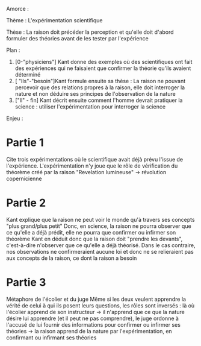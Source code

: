 Amorce : 

Thème : L'expérimentation scientifique

Thèse : La raison doit précéder la perception et qu'elle doit d'abord formuler des théories avant de les tester par l'expérience

Plan :
1.  \[0-"physiciens"\] Kant donne des exemples où des scientifiques ont fait des expériences qui ne faisaient que confirmer la théorie qu'ils avaient déterminé
2. \[ "Ils"-"besoin"\]Kant formule ensuite sa thèse : La raison ne pouvant percevoir que des relations propres à la raison, elle doit interroger la nature et non déduire ses principes de l'observation de la nature
3. \["Il" - fin\] Kant décrit ensuite comment l'homme devrait pratiquer la science : utiliser l'expérimentation pour interroger la science

Enjeu :

# Partie 1

Cite trois expérimentations où le scientifique avait déjà prévu l'issue de l'expérience. L'expérimentation n'y joue que le rôle de vérification du théorème créé par la raison
"Revelation lumineuse" -> révolution copernicienne

# Partie 2

Kant explique que la raison ne peut voir le monde qu'à travers ses concepts "plus grand/plus petit"
Donc, en science, la raison ne pourra observer que ce qu'elle a déjà prédit, elle ne pourra que confirmer ou infirmer son théorème
Kant en déduit donc que la raison doit "prendre les devants", c'est-à-dire n'observer que ce qu'elle a déjà théorisé.
Dans le cas contraire, nos observations ne confirmeraient aucune loi et donc ne se relieraient pas aux concepts de la raison, ce dont la raison a besoin

# Partie 3

Métaphore de l'écolier et du juge
Même si les deux veulent apprendre la vérité de celui à qui ils posent leurs questions, les rôles sont inversés : là où l'écolier apprend de son instructeur -> il n'apprend que ce que la nature désire lui apprendre (et il peut ne pas comprendre), le juge ordonne à l'accusé de lui fournir des informations pour confirmer ou infirmer ses théories -> la raison apprend de la nature par l'expérimentation, en confirmant ou infirmant ses théories